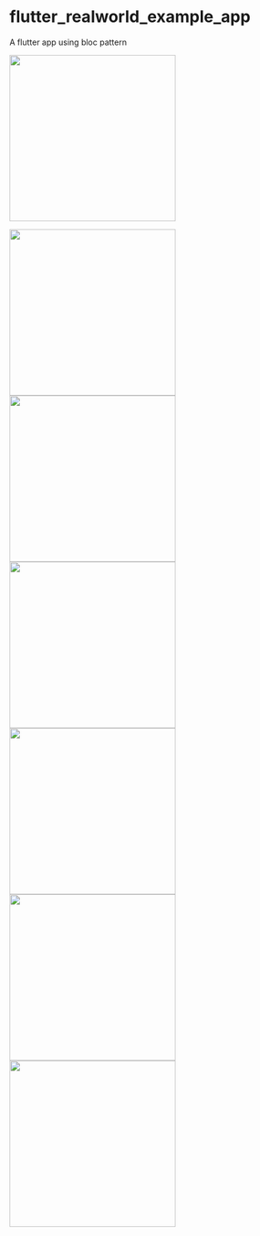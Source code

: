 # flutter_realworld_example_app
A flutter app using bloc pattern

<img src="https://user-images.githubusercontent.com/15893416/55688691-b414dd00-5951-11e9-98a7-9fbe8ce48184.gif" width="291" />

<img src="https://user-images.githubusercontent.com/15893416/55688438-e83ace80-594e-11e9-854b-6bbad1652d3c.png" width="291" /> <img src="https://user-images.githubusercontent.com/15893416/55688447-01437f80-594f-11e9-850b-5a6b6f389f2f.png" width="291" /> <img src="https://user-images.githubusercontent.com/15893416/55688454-11f3f580-594f-11e9-90cb-2bd035bd3129.png" width="291" /> <img src="https://user-images.githubusercontent.com/15893416/55688456-1cae8a80-594f-11e9-9893-cc55c0f3e3cb.png" width="291" /> <img src="https://user-images.githubusercontent.com/15893416/55688463-2b953d00-594f-11e9-8552-8d989a3eba79.png" width="291" /> <img src="https://user-images.githubusercontent.com/15893416/55688469-351ea500-594f-11e9-80e5-697d358b349f.png" width="291" />
